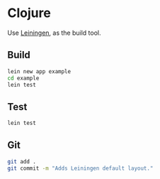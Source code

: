 Clojure
=======

Use [Leiningen](http://leiningen.org/), as the build tool.

Build
-----

```bash
lein new app example
cd example
lein test
```

Test
----

```bash
lein test
```

Git
---

```bash
git add .
git commit -m "Adds Leiningen default layout."
```
